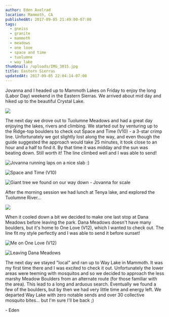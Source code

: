 ```yaml
---
author: Eden Axelrad
location: Mammoth, CA
publishedAt: 2017-09-05 21:49:00-07:00
tags:
  - gneiss
  - granite
  - mammoth
  - meadows
  - one love
  - space and time
  - tuolumne
  - way lake
thumbnail: /uploads/IMG_3015.jpg
title: Eastern Sierras
updatedAt: 2017-09-05 22:04:14-07:00
---
```


Jovanna and I headed up to Mammoth Lakes on Friday to enjoy the long (Labor Day) weekend in the Eastern Sierras. We arrived about mid day and hiked up to the beautiful Crystal Lake.

![](/uploads/IMG_3015.jpg)

The next day we drove out to Tuolumne Meadows and had a great day enjoying the lakes, rivers and climbing. We started out by venturing up to the Ridge-top boulders to check out Space and Time (V10) \- a 3-star crimp line. Unfortunately we got slightly lost along the way, and even though the guide suggested the approach would take 25 minutes, it took close to an hour and a half to find it. By that time it was midday and the sun was beating down. Still worth it! The line climbed well and I was able to send!

![Jovanna running laps on a nice slab :)](/uploads/IMG_3027.jpg)

![Space and Time (V10)](/uploads/IMG_3043.jpg)

![Giant tree we found on our way down - Jovanna for scale](/uploads/IMG_3061.jpg)

After the morning session we had lunch at Tenya lake, and explored the Tuolumne River...

![](/uploads/IMG_3097.jpg)

When it cooled down a bit we decided to make one last stop at Dana Meadows before leaving the park. Dana Meadows doesn't have many boulders, but it's home to One Love (V12), which I wanted to check out. The line fit my style perfectly and I was able to send it before sunset!

![Me on One Love (V12)](/uploads/IMG_3077.jpg)

![Leaving Dana Meadows](/uploads/IMG_3078.jpg)

The next day we stayed "local" and ran up to Way Lake in Mammoth. It was my first time there and I was excited to check it out. Unfortunately the lower areas were teeming with mosquitos and so we decided to approach the less marshy Meadow Boulders from an alternate route (for those familiar with the area). This lead to a long and arduous search. Eventually we found a few of the boulders, but by then we had very little time and energy left. We departed Way Lake with zero notable sends and over 30 collective mosquito bites... but I'm sure I'll be back ;)

\- Eden
